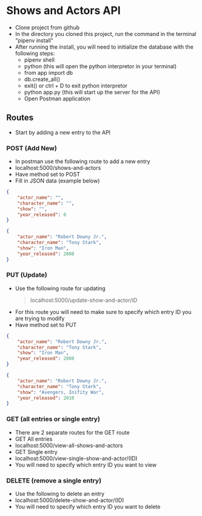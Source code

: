 # Shows and Actors API

- Clone project from github
- In the directory you cloned this project, run the command in the terminal "pipenv install"
- After running the install, you will need to initialize the database with the following steps:
    * pipenv shell
    * python (this will open the python interpretor in your terminal)
    * from app import db
    * db.create_all()
    * exit() or ctrl + D to exit python interpretor
    * python app.py (this will start up the server for the API)
    * Open Postman application


## Routes

- Start by adding a new entry to the API <br />


### POST (Add New)
- In postman use the following route to add a new entry
- localhost:5000/shows-and-actors
- Have method set to POST
- Fill in JSON data (example below)

```json
{
    "actor_name": "",
    "character_name": "",
    "show": "",
    "year_released": 0
}

{
    "actor_name": "Robert Downy Jr.",
    "character_name": "Tony Stark",
    "show": "Iron Man",
    "year_released": 2008
}
```

### PUT (Update)
- Use the following route for updating
   > localhost:5000/update-show-and-actor/*ID*
- For this route you will need to make sure to specify which entry ID you are trying to modify
- Have method set to PUT
   
```json
{
    "actor_name": "Robert Downy Jr.",
    "character_name": "Tony Stark",
    "show": "Iron Man",
    "year_released": 2008
}

{
    "actor_name": "Robert Downy Jr.",
    "character_name": "Tony Stark",
    "show": "Avengers, Inifity War",
    "year_released": 2018
}
```

### GET (all entries or single entry)
- There are 2 separate routes for the GET route
- GET All entries
- localhost:5000/view-all-shows-and-actors
- GET Single entry
- localhost:5000/view-single-show-and-actor/(ID)
- You will need to specify which entry ID you want to view


### DELETE (remove a single entry)
- Use the following to delete an entry
- localhost:5000/delete-show-and-actor/(ID)
- You will need to specify which entry ID you want to delete

